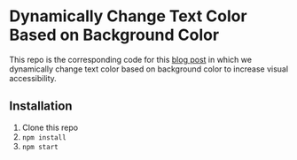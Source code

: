 # Dynamically Change Text Color Based on Background Color
This repo is the corresponding code for this [blog post](https://www.blog.karenying.com/posts/boost-visual-accessibility-by-auto-flipping-text-color) in which we dynamically change text color based on background color to increase visual accessibility.

## Installation

1. Clone this repo
2. `npm install`
3. `npm start`
